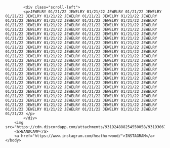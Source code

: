<html>
    <head>
        <title>HTHRWD: JEWELRY LP OUT 01/21/22</title>
        <link href="HTHRWD stylesheet.css" rel='stylesheet'>
    </head>
    <body>
                <style>
            .scroll-left {
             height: 30px;	
             overflow: hidden;
             position: relative;
             background: white;
             color: black;
             border: 1px solid transparent;
             font-family: 'Franklin Gothic Medium', 'Arial Narrow', Arial, sans-serif;
             font-weight: bolder;
             font-size: 40px;
             vertical-align: middle;
             display: flex;
             align-content: center;
             justify-content: center;
            }
            .scroll-left p {
             position: absolute;
             width: 100%;
             height: 100%;
             margin: 0;
             line-height: 50px;
             text-align: center;
             /* Starting position */
             -moz-transform:translateX(100%);
             -webkit-transform:translateX(100%);	
             transform:translateX(100%);
             /* Apply animation to this element */	
             -moz-animation: scroll-left 20s linear infinite;
             -webkit-animation: scroll-left 20s linear infinite;
             animation: scroll-left 20s linear infinite;
            }
            /* Move it (define the animation) */
            @-moz-keyframes scroll-left {
             0%   { -moz-transform: translateX(100%); }
             100% { -moz-transform: translateX(-100%); }
            }
            @-webkit-keyframes scroll-left {
             0%   { -webkit-transform: translateX(100%); }
             100% { -webkit-transform: translateX(-100%); }
            }
            @keyframes scroll-left {
             0%   { 
             -moz-transform: translateX(100%); /* Browser bug fix */
             -webkit-transform: translateX(100%); /* Browser bug fix */
             transform: translateX(100%); 		
             }
             100% { 
             -moz-transform: translateX(-100%); /* Browser bug fix */
             -webkit-transform: translateX(-100%); /* Browser bug fix */
             transform: translateX(-100%); 
             }
            }
            </style>
            
            <div class="scroll-left">
            <p>JEWELRY 01/21/22 JEWELRY 01/21/22 JEWELRY 01/21/22 JEWELRY 01/21/22 JEWELRY 01/21/22 JEWELRY 01/21/22 JEWELRY 01/21/22 JEWELRY 01/21/22 JEWELRY 01/21/22 JEWELRY 01/21/22 JEWELRY 01/21/22 JEWELRY 01/21/22 JEWELRY 01/21/22 JEWELRY 01/21/22 JEWELRY 01/21/22 JEWELRY 01/21/22 JEWELRY 01/21/22 JEWELRY 01/21/22 JEWELRY 01/21/22 JEWELRY 01/21/22 JEWELRY 01/21/22 JEWELRY 01/21/22 JEWELRY 01/21/22 JEWELRY 01/21/22 JEWELRY 01/21/22 JEWELRY 01/21/22 JEWELRY 01/21/22 JEWELRY 01/21/22 JEWELRY 01/21/22 JEWELRY 01/21/22 JEWELRY 01/21/22 JEWELRY 01/21/22 JEWELRY 01/21/22 JEWELRY 01/21/22 JEWELRY 01/21/22 JEWELRY 01/21/22 JEWELRY 01/21/22 JEWELRY 01/21/22 JEWELRY 01/21/22 JEWELRY 01/21/22 JEWELRY 01/21/22 JEWELRY 01/21/22 JEWELRY 01/21/22 JEWELRY 01/21/22 JEWELRY 01/21/22 JEWELRY 01/21/22 JEWELRY 01/21/22 JEWELRY 01/21/22 JEWELRY 01/21/22 JEWELRY 01/21/22 JEWELRY 01/21/22 JEWELRY 01/21/22 JEWELRY 01/21/22 JEWELRY 01/21/22 JEWELRY 01/21/22 JEWELRY 01/21/22 JEWELRY 01/21/22 JEWELRY 01/21/22 JEWELRY 01/21/22 JEWELRY 01/21/22 JEWELRY 01/21/22 JEWELRY 01/21/22 JEWELRY 01/21/22 JEWELRY 01/21/22 JEWELRY 01/21/22 JEWELRY 01/21/22 JEWELRY 01/21/22 JEWELRY 01/21/22 JEWELRY 01/21/22 JEWELRY 01/21/22 JEWELRY 01/21/22 JEWELRY 01/21/22 JEWELRY 01/21/22 JEWELRY 01/21/22 JEWELRY 01/21/22 JEWELRY 01/21/22 JEWELRY 01/21/22 JEWELRY 01/21/22 JEWELRY 01/21/22 JEWELRY 01/21/22 JEWELRY 01/21/22 JEWELRY 01/21/22 JEWELRY 01/21/22 JEWELRY 01/21/22 JEWELRY 01/21/22 JEWELRY 01/21/22 JEWELRY 01/21/22 JEWELRY 01/21/22 JEWELRY 01/21/22 JEWELRY 01/21/22 JEWELRY 01/21/22 JEWELRY 01/21/22 </p>
            </div>
        <img src="https://cdn.discordapp.com/attachments/931924888254550058/931930674699579432/IMG_0896.png">
        <a>BANDCAMP</a>
        <a href="https://www.instagram.com/heathxrwood/">INSTAGRAM</a>
    </body>
</html>
